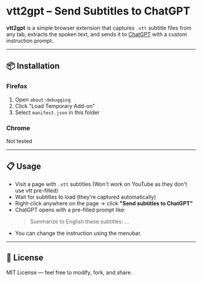 
# vtt2gpt – Send Subtitles to ChatGPT

**vtt2gpt** is a simple browser extension that captures `.vtt` subtitle files from any tab, extracts the spoken text, and sends it to [ChatGPT](https://chat.openai.com) with a custom instruction prompt.

---

## 📦 Installation

### Firefox
1. Open `about:debugging`
2. Click "Load Temporary Add-on"
3. Select `manifest.json` in this folder

### Chrome
Not tested

---

## 📋 Usage

- Visit a page with `.vtt` subtitles (Won't work on YouTube as they don't use vtt pre-filled)
- Wait for subtitles to load (they’re captured automatically)
- Right-click anywhere on the page → click **"Send subtitles to ChatGPT"**
- ChatGPT opens with a pre-filled prompt like:
  > Summarize to English these subtitles: ...
- You can change the instruction using the menubar.

---

## 📜 License

MIT License — feel free to modify, fork, and share.

